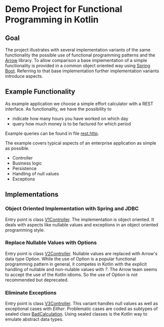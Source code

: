 # Demo Project for Functional Programming in Kotlin

## Goal
The project illustrates with several implementation variants of the same functionality
the possible use of functional programming patterns and the [Arrow](https://arrow-kt.io) library.
To allow comparison a base implementation of a simple functionality is provided in a common 
object oriented way using [Spring Boot](https://spring.io/projects/spring-boot). Referring to that base 
implementation further implementation variants introduce aspects.
 
## Example Functionality
As example application we choose a simple effort calculator with a REST interface. As functionality, 
we have the possibility to
* indicate how many hours you have worked on which day
* query how much money is to be factured for which period

Example queries can be found in file [rest.http](http/rest.http).

The example covers typical aspects of an enterprise application as simple as possible.
* Controller
* Business logic 
* Persistence
* Handling of null values
* Exceptions

## Implementations

### Object Oriented Implementation with Spring and JDBC
Entry point is class [V1Controller](src/main/kotlin/com/maranin/kotlinfundemo/v1springtraditional/V1Controller.kt).
The implementation is object oriented. 
It deals with aspects like nullable values and exceptions in an object oriented programming style.

### Replace Nullable Values with Options
Entry point is class [V2Controller](src/main/kotlin/com/maranin/kotlinfundemo/v2option/V2Controller.kt).
Nullable values are replaced with Arrow's data type Option.
While the use of Option is a popular functional programming pattern in general, it competes in Kotlin 
with the explicit handling of nullable and non-nulable values with *?*. The Arrow team seems to accept 
the use of the Kotlin idioms. So the use of Option is not recommended but deprecated. 
 
### Eliminate Exceptions
Entry point is class [V3Controller](src/main/kotlin/com/maranin/kotlinfundemo/v3either/V3Controller.kt).
This variant handles null values as well as exceptional cases with *Either*.
Problematic cases are coded as subtypes of sealed class 
[BadCalculation](src/main/kotlin/com/maranin/kotlinfundemo/v3either/Problems.kt).
Using sealed classes is the Kotlin way to emulate abstract data types. 

